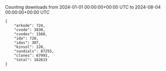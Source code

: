 
Counting downloads from 2024-01-01 00:00:00+00:00 UTC to 2024-08-04 00:00:00+00:00 UTC

```
{
    "arkode": 724,
    "cvode": 3830,
    "cvodes": 1568,
    "ida": 728,
    "idas": 307,
    "kinsol": 228,
    "sundials": 87255,
    "clones": 67993,
    "total": 162633
}
```

